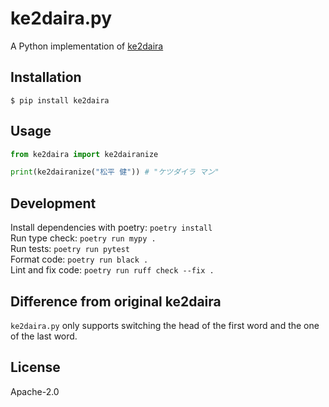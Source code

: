 # ke2daira.py

A Python implementation of [ke2daira](https://github.com/ryuichiueda/ke2daira)

## Installation

```
$ pip install ke2daira
```

## Usage

```py
from ke2daira import ke2dairanize

print(ke2dairanize("松平 健")) # "ケツダイラ マン"
```

## Development

Install dependencies with poetry: `poetry install` \
Run type check: `poetry run mypy .` \
Run tests: `poetry run pytest` \
Format code: `poetry run black .` \
Lint and fix code: `poetry run ruff check --fix .`


## Difference from original ke2daira

`ke2daira.py` only supports switching the head of the first word and the one of the last word.

## License

Apache-2.0
